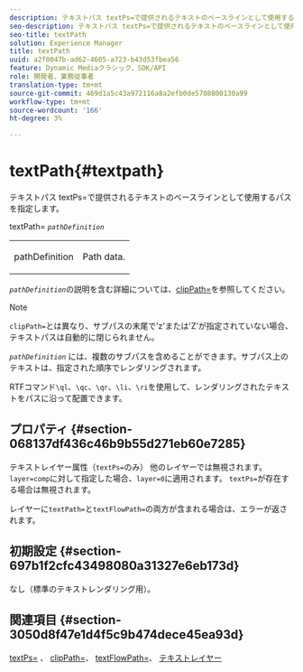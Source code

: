 ```yaml
---
description: テキストパス textPs=で提供されるテキストのベースラインとして使用するパスを指定します。
seo-description: テキストパス textPs=で提供されるテキストのベースラインとして使用するパスを指定します。
seo-title: textPath
solution: Experience Manager
title: textPath
uuid: a2f0047b-ad62-4605-a723-b43d53fbea56
feature: Dynamic Mediaクラシック，SDK/API
role: 開発者、業務従事者
translation-type: tm+mt
source-git-commit: 469d1a5c43a972116a8a2efb0de5708800130a99
workflow-type: tm+mt
source-wordcount: '166'
ht-degree: 3%

---
```



# textPath{#textpath}

テキストパス textPs=で提供されるテキストのベースラインとして使用するパスを指定します。

textPath= *`pathDefinition`*

<table id="simpletable_74F549E8625B483A9B334B24A7EB6D22"> 
 <tr class="strow"> 
  <td class="stentry"> <p><span class="varname"> pathDefinition</span> </p> </td> 
  <td class="stentry"> <p>Path data. </p></td> 
 </tr> 
</table>

*`pathDefinition`*&#x200B;の説明を含む詳細については、[clipPath=](../../../../../is-api/http-ref/image-serving-api-ref/c-http-protocol-reference/c-command-reference/r-clippath.md#reference-8139b1b52dc54749b51b109521ddf83d)を参照してください。

>[!NOTE]
>
>`clipPath=`とは異なり、サブパスの末尾で&#39;z&#39;または&#39;Z&#39;が指定されていない場合、テキストパスは自動的に閉じられません。

*`pathDefinition`* には、複数のサブパスを含めることができます。サブパス上のテキストは、指定された順序でレンダリングされます。

RTFコマンド`\ql`、`\qc`、`\qr`、`\li`、`\ri`を使用して、レンダリングされたテキストをパスに沿って配置できます。

## プロパティ {#section-068137df436c46b9b55d271eb60e7285}

テキストレイヤー属性（`textPs=`のみ） 他のレイヤーでは無視されます。 `layer=comp`に対して指定した場合、`layer=0`に適用されます。 `textPs=`が存在する場合は無視されます。

レイヤーに`textPath=`と`textFlowPath=`の両方が含まれる場合は、エラーが返されます。

## 初期設定 {#section-697b1f2cfc43498080a31327e6eb173d}

なし（標準のテキストレンダリング用）。

## 関連項目 {#section-3050d8f47e1d4f5c9b474dece45ea93d}

[textPs=](../../../../../is-api/http-ref/image-serving-api-ref/c-http-protocol-reference/c-command-reference/r-textps.md#reference-4209a2a6169f44278da2647cfb0cd767) 、 [clipPath=](../../../../../is-api/http-ref/image-serving-api-ref/c-http-protocol-reference/c-command-reference/r-clippath.md#reference-8139b1b52dc54749b51b109521ddf83d)、 [textFlowPath=](../../../../../is-api/http-ref/image-serving-api-ref/c-http-protocol-reference/c-command-reference/r-textflowpath.md#reference-0b8d9493d71342f0b6a64a6d221584ef)、 [テキストレイヤー](../../../../../is-api/http-ref/image-serving-api-ref/c-http-protocol-reference/c-text-formatting/r-text-layers.md#reference-47e78cfb18134db5ab09e17af14a6a8f)
